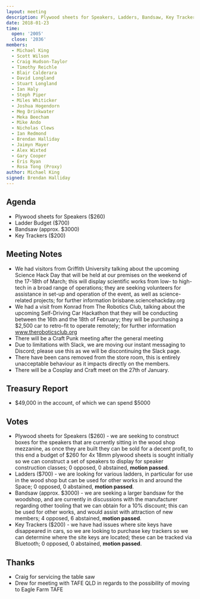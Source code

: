 ```yaml
---
layout: meeting
description: Plywood sheets for Speakers, Ladders, Bandsaw, Key Trackers
date: 2018-01-23
time:
  open: '2005'
  close: '2036'
members:
  - Michael King
  - Scott Wilson
  - Craig Hudson-Taylor
  - Timothy Reichle
  - Blair Calderara
  - David Longland
  - Stuart Longland
  - Ian Haly
  - Steph Piper
  - Miles Whiticker
  - Joshua Hogendorn
  - Meg Drinkwater
  - Meka Beecham
  - Mike Ando
  - Nicholas Clews
  - Ian Redmond
  - Brendan Halliday
  - Jaimyn Mayer
  - Alex Wixted
  - Gary Cooper
  - Eris Ryan
  - Rosa Tong (Proxy)
author: Michael King
signed: Brendan Halliday
---
```


## Agenda
- Plywood sheets for Speakers ($260)
- Ladder Budget ($700)
- Bandsaw (approx. $3000)
- Key Trackers ($200)

## Meeting Notes
- We had visitors from Griffith University talking about the upcoming Science Hack Day that will be held at our premises on the weekend of the 17-18th of March; this will display scientific works from low- to high-tech in a broad range of operations; they are seeking volunteers for assistance in set-up and operation of the event, as well as science-related projects; for further information brisbane.sciencehackday.org
- We had a visit from Konrad from The Robotics Club, talking about the upcoming Self-Driving Car Hackathon that they will be conducting between the 16th and the 18th of February; they will be purchasing a $2,500 car to retro-fit to operate remotely; for further information www.theroboticsclub.org
- There will be a Craft Punk meeting after the general meeting
- Due to limitations with Slack, we are moving our instant messaging to Discord; please use this as we will be discontinuing the Slack page.
- There have been cans removed from the store room, this is entirely unacceptable behaviour as it impacts directly on the members.
- There will be a Cosplay and Craft meet on the 27th of January.

## Treasury Report
- $49,000 in the account, of which we can spend $5000

## Votes
- Plywood sheets for Speakers ($260) - we are seeking to construct boxes for the speakers that are currently sitting in the wood shop mezzanine, as once they are built they can be sold for a decent profit, to this end a budget of $260 for 4x 18mm plywood sheets is sought initially so we can construct a set of speakers to display for speaker construction classes; 0 opposed, 0 abstained, ****motion passed****.
- Ladders ($700) - we are looking for various ladders, in particular for use in the wood shop but can be used for other works in and around the Space; 0 opposed, 0 abstained, ****motion passed****.
- Bandsaw (approx. $3000) - we are seeking a larger bandsaw for the woodshop, and are currently in discussions with the manufacturer regarding other tooling that we can obtain for a 10% discount; this can be used for other works, and would assist with attraction of new members; 4 opposed, 6 abstained, ****motion passed****.
- Key Trackers ($200) - we have had issues where site keys have disappeared in cars, so we are looking to purchase key trackers so we can determine where the site keys are located; these can be tracked via Bluetooth; 0 opposed, 0 abstained, ****motion passed****.

## Thanks
- Craig for servicing the table saw
- Drew for meeting with TAFE QLD in regards to the possibility of moving to Eagle Farm TAFE